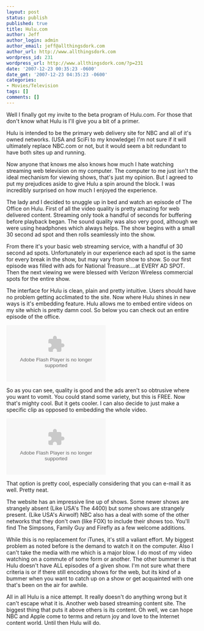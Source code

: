 ```yaml
---
layout: post
status: publish
published: true
title: Hulu.com
author: Jeff
author_login: admin
author_email: jeff@allthingsdork.com
author_url: http://www.allthingsdork.com
wordpress_id: 231
wordpress_url: http://www.allthingsdork.com/?p=231
date: '2007-12-23 00:35:23 -0600'
date_gmt: '2007-12-23 04:35:23 -0600'
categories:
- Movies/Television
tags: []
comments: []
---
```

<p>Well I finally got my invite to the beta program of Hulu.com. For those that don't know what Hulu is I'll give you a bit of a primer. </p>
<p>Hulu is intended to be the primary web delivery site for NBC and all of it's owned networks. (USA and SciFi to my knowledge) I'm not sure if it will ultimately replace NBC.com or not, but it would seem a bit redundant to have both sites up and running.</p>
<p>Now anyone that knows me also knows how much I hate watching streaming web television on my computer. The computer to me just isn't the ideal mechanism for viewing shows, that's just my opinion. But I agreed to put my prejudices aside to give Hulu a spin around the block. I was incredibly surprised on how much I enjoyed the experience.</p>
<p>The lady and I decided to snuggle up in bed and watch an episode of The Office on Hulu. First of all the video quality is pretty amazing for web delivered content. Streaming only took a handful of seconds for buffering before playback began. The sound quality was also very good, although we were using headphones which always helps. The show begins with a small 30 second ad spot and then rolls seamlessly into the show. </p>
<p>From there it's your basic web streaming service, with a handful of 30 second ad spots. Unfortunately in our experience each ad spot is the same for every break in the show, but may vary from show to show. So our first episode was filled with ads for National Treasure....at EVERY AD SPOT. Then the next viewing we were blessed with Verizon Wireless commercial spots for the entire show.</p>
<p>The interface for Hulu is clean, plain and pretty intuitive. Users should have no problem getting acclimated to the site. Now where Hulu shines in new ways is it's embedding feature. Hulu allows me to embed entire videos on my site which is pretty damn cool. So below you can check out an entire episode of the office.</p>
<p><object width="520" height="295"><param name="movie" value="http://www.hulu.com/embed/5DffktqLrtIvQJBRggcw-erWwZ0Gzion"></param><embed src="http://www.hulu.com/embed/5DffktqLrtIvQJBRggcw-erWwZ0Gzion" type="application/x-shockwave-flash"  width="260" height="148"></embed></object></p>
<p>So as you can see, quality is good and the ads aren't so obtrusive where you want to vomit. You could stand some variety, but this is FREE. Now that's mighty cool. But it gets cooler. I can also decide to just make a specific clip as opposed to embedding the whole video.</p>
<p><object width="520" height="295"><param name="movie" value="http://www.hulu.com/embed/5DffktqLrtIvQJBRggcw-erWwZ0Gzion"></param><param name="flashvars" value="st=27&et=68"></param><embed src="http://www.hulu.com/embed/5DffktqLrtIvQJBRggcw-erWwZ0Gzion" type="application/x-shockwave-flash" flashvars="st=27&et=68" width="260" height="148"></embed></object></p>
<p>That option is pretty cool, especially considering that you can e-mail it as well. Pretty neat.</p>
<p>The website has an impressive line up of shows. Some newer shows are strangely absent (Like USA's The 4400) but some shows are strangely present. (Like USA's Airwolf) NBC also has a deal with some of the other networks that they don't own (like FOX) to include their shows too. You'll find The Simpsons, Family Guy and Firefly as a few welcome additions. </p>
<p>While this is no replacement for iTunes, it's still a valiant effort. My biggest problem as noted before is the demand to watch it on the computer. Also I can't take the media with me which is a major blow. I do most of my video watching on a commute of some form or another. The other bummer is that Hulu doesn't have ALL episodes of a given show. I'm not sure what there criteria is or if there still encoding shows for the web, but its kind of a bummer when you want to catch up on a show or get acquainted with one that's been on the air for awhile.</p>
<p>All in all Hulu is a nice attempt. It really doesn't do anything wrong but it can't escape what it is. Another web based streaming content site. The biggest thing that puts it above others is its content. Oh well, we can hope NBC and Apple come to terms and return joy and love to the Internet content world. Until then Hulu will do.</p>
